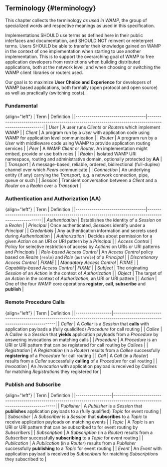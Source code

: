 ## Terminology {#terminology}

This chapter collects the terminology *as used in WAMP*, the group of specialized words and respective meanings
as used in this specification.

Implementations SHOULD use terms as defined here in their public interfaces and documentation,
and SHOULD NOT reinvent or reinterpret terms. Users SHOULD be able to transfer their knowledge gained on WAMP
in the context of one implementation when starting to use another implementation.
This is to support the overarching goal of WAMP to free application developers from restrictions when
building distributed applications, both at the network level, and when choosing or switching the WAMP client
libraries or routers used.

Our goal is to maximize **User Choice and Experience** for developers of WAMP based applications,
both formally (open protocol and open source) as well as practically (switching costs).


### Fundamental

{align="left"}
| Term                              | Definition                                                                                             |
|-----------------------------------|--------------------------------------------------------------------------------------------------------|
| *User*                            | A user runs *Client*s or *Router*s which implement WAMP                                                |
| *Client*                          | A program run by a *User* with application code using WAMP for application level communication         |
| *Router*                          | A program run by a *User* with middleware code using WAMP to provide application routing services      |
| *Peer*                            | A WAMP *Client* or *Router*. An implementation might embed, provide or use both roles                  |
| *Realm*                           | Isolated WAMP URI namespace, routing and administrative domain, optionally protected by **AA**         |
| *Transport*                       | A message-based, reliable, ordered, bidirectional (full-duplex) channel over which *Peers* communicate |
| *Connection*                      | An underlying entity (if any) carrying the *Transport*, e.g. a network connection, pipe, queue or such |
| *Session*                         | Transient conversation between a *Client* and a *Router* on a *Realm* over a *Transport*               |


### Authentication and Authorization (AA)

{align="left"}
| Term                              | Definition                                                                                            |
|-----------------------------------|-------------------------------------------------------------------------------------------------------|
| *Authentication*                  | Establishes the identity of a *Session* on a *Realm*                                                  |
| *Principal*                       | Once authenticated, *Session*s identify under a *Principal*                                           |
| *Credentials*                     | Any authentication information and secrets used during *Authentication*                               |
| *Authorization*                   | Decides about permission for a given *Action* on an URI or URI pattern by a *Principal*               |
| *Access Control*                  | Policy for selective restriction of access by *Action*s on URIs or URI patterns and *Principal*s      |
| *Role-based Access Control*       | An *Access Control* policy based on *Realm* (`realm`) and *Role* (`authrole`) of a *Principal*        |
| *Discretionary Access Control*    | *FIXME*                                                                                               |
| *Mandatory Access Control*        | *FIXME*                                                                                               |
| *Capability-based Access Control* | *FIXME*                                                                                               |
| *Subject*                         | The originating *Session* of an *Action* in the context of *Authorization*                            |
| *Object*                          | The target of an *Action* in the context of *Authorization*, an URI or URI pattern                    |
| *Action*                          | One of the four WAMP core operations **register**, **call**, **subscribe** and **publish**            |


### Remote Procedure Calls

{align="left"}
| Term             | Definition                                                                                                                    |
|------------------|-------------------------------------------------------------------------------------------------------------------------------|
| *Caller*         | A *Caller* is a *Session* that **calls** with application payloads a (fully qualidifed) *Procedure* for call routing          |
| *Callee*         | A *Callee* is a *Session* that **yields** application payloads from a *Procedure* by answering invocations on matching calls |
| *Procedure*      | A *Procedure* is an URI or URI pattern that can be registered for call routing by *Callee*s                                   |
| *Registration*   | A *Registration* (in a *Router*) results from a *Callee* successfully **registering** of a *Procedure* for call routing       |
| *Call*           | A *Call* (in a *Router*) results from a *Caller* successfully **calling** of a *Procedure* for call routing                   |
| *Invocation*     | An *Invocation* with application payload is received by *Callee*s for matching *Registration*s they registered for           |


### Publish and Subscribe

{align="left"}
| Term             | Definition                                                                                                                    |
|------------------|-------------------------------------------------------------------------------------------------------------------------------|
| *Publisher*      | A *Publisher* is a *Session* that **publishes** application payloads to a (fully qualified) *Topic* for event routing         |
| *Subscriber*     | A *Subscriber* is a *Session* that **subscribes** to a *Topic* to receive application payloads on matching events             |
| *Topic*          | A *Topic* is an URI or URI pattern that can be subscribed to for event routing by *Subscriber*s                               |
| *Subscription*   | A *Subscription* (in a *Router*) results from a *Subscriber* successfully **subscribing** to a *Topic* for event routing      |
| *Publication*    | A *Publication* (in a *Router*) results from a *Publisher* successfully **publishing** to a *Topic* for event routing         |
| *Event*          | An *Event* with application payload is received by *Subscriber*s for matching *Subscription*s they subscribed to              |
